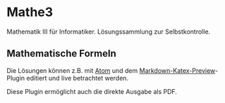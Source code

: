 # Mathe3
Mathematik III für Informatiker. Lösungssammlung zur Selbstkontrolle.

## Mathematische Formeln
Die Lösungen können z.B. mit [Atom](https://atom.io) und dem [Markdown-Katex-Preview](https://atom.io/packages/markdown-preview-katex)-Plugin editiert und live betrachtet werden.

Diese Plugin ermöglicht auch die direkte Ausgabe als PDF.

